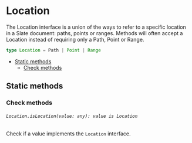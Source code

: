 # Location

The Location interface is a union of the ways to refer to a specific location in a Slate document: paths, points or ranges. Methods will often accept a Location instead of requiring only a Path, Point or Range.

```typescript
type Location = Path | Point | Range
```

- [Static methods](static-methods)
  - [Check methods](#check-methods)

## Static methods

### Check methods

###### `Location.isLocation(value: any): value is Location`

Check if a value implements the `Location` interface.
